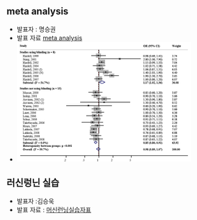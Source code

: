 

## meta analysis
- 발표자 : 명승권
- 발표 자료 [meta analysis](http://goo.gl/8y50uM)
- ![c3-11-01.png](/doc/img/c3-11-01.png)

## 러신렁닌 실습
- 발표자 :김승욱
- 발표 자료 : [머신런닝실습자표](https://drive.google.com/file/d/0B-2yw-flkAy_SkxydDFGWk9PWEE/view)